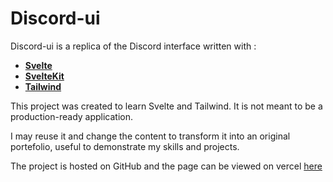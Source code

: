 # Discord-ui

Discord-ui is a replica of the Discord interface written with :

- **[Svelte](https://svelte.dev)**
- **[SvelteKit](https://sveltekit.com)**
- **[Tailwind](https://tailwindcss.com)**

This project was created to learn Svelte and Tailwind. It is not meant to be a production-ready application.

I may reuse it and change the content to transform it into an original portefolio, useful to demonstrate my skills and projects.

The project is hosted on GitHub and the page can be viewed on vercel [here](https://discord-ui-herbemalveillante.vercel.app) 